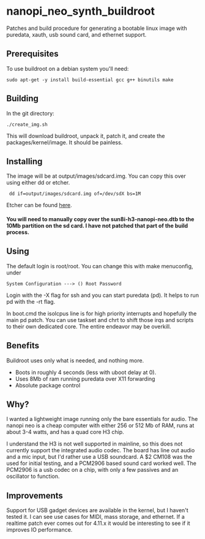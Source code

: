 # nanopi_neo_synth_buildroot
Patches and build procedure for generating a bootable linux image with puredata, xauth, usb sound card, and ethernet support. 

## Prerequisites
To use buildroot on a debian system you'll need:

  `sudo apt-get -y install build-essential gcc g++ binutils make`
## Building
In the git directory: 

`./create_img.sh`

This will download buildroot, unpack it, patch it, and create the packages/kernel/image. It should be painless.

## Installing
The image will be at output/images/sdcard.img. You can copy this over using either dd or etcher. 

` dd if=output/images/sdcard.img of=/dev/sdX bs=1M`

Etcher can be found [here](https://etcher.io/). 

#### You will need to manually copy over the sun8i-h3-nanopi-neo.dtb to the 10Mb partition on the sd card. I have not patched that part of the build process. 

## Using
The default login is root/root. You can change this with make menuconfig, under 

`System Configuration --->
  () Root Password
`

Login with the -X flag for ssh and you can start puredata (pd). It helps to run pd with the -rt flag.

In boot.cmd the isolcpus line is for high priority interrupts and hopefully the main pd patch. You can use taskset and chrt to shift those irqs and scripts to their own dedicated core. The entire endeavor may be overkill. 

## Benefits
Buildroot uses only what is needed, and nothing more. 
* Boots in roughly 4 seconds (less with uboot delay at 0). 
* Uses 8Mb of ram running puredata over X11 forwarding
* Absolute package control


## Why?
I wanted a lightweight image running only the bare essentials for audio. The nanopi neo is a cheap computer with either 256 or 512 Mb of RAM, runs at about 3-4 watts, and has a quad core H3 chip. 

I understand the H3 is not well supported in mainline, so this does not currently support the integrated audio codec. The board has line out audio and a mic input, but I'd rather use a USB soundcard. A $2 CM108 was the used for initial testing, and a PCM2906 based sound card worked well. The PCM2906 is a usb codec on a chip, with only a few passives and an oscillator to function.

## Improvements
Support for USB gadget devices are available in the kernel, but I haven't tested it. I can see use cases for MIDI, mass storage, and ethernet. 
If a realtime patch ever comes out for 4.11.x it would be interesting to see if it improves IO performance. 

